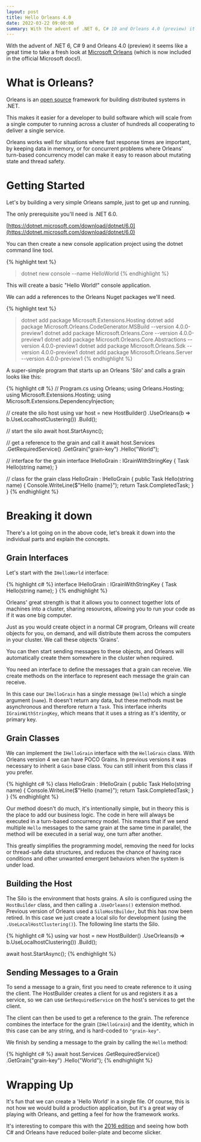 ```yaml
---
layout: post
title: Hello Orleans 4.0
date: 2022-03-22 09:00:00
summary: With the advent of .NET 6, C# 10 and Orleans 4.0 (preview) it seems like a great time to take a fresh look at Microsoft Orleans.
---
```


With the advent of .NET 6, C# 9 and Orleans 4.0 (preview) it seems like a great time to take a fresh look at
[Microsoft Orleans](https://docs.microsoft.com/en-us/dotnet/orleans/) (which is now included in the official Microsoft docs!).

# What is Orleans?

Orleans is an [open source](https://github.com/dotnet/orleans) framework for building distributed systems in .NET.

This makes it easier for a developer to build software which will scale from a single computer to
running across a cluster of hundreds all cooperating to deliver a single service.

Orleans works well for situations where fast response times are important, by keeping data in memory, or
for concurrent problems where Orleans' turn-based concurrency model can make it easy to reason about mutating
state and thread safety.

# Getting Started

Let's by building a very simple Orleans sample, just to get up and running.

The only prerequisite you'll need is .NET 6.0.

[https://dotnet.microsoft.com/download/dotnet/6.0](https://dotnet.microsoft.com/download/dotnet/6.0)

You can then create a new console application project using the dotnet command line tool.

{% highlight text %}
> dotnet new console --name HelloWorld
{% endhighlight %}

This will create a basic "Hello World!" console application.

We can add a references to the Orleans Nuget packages we'll need.

{% highlight text %}
> dotnet add package Microsoft.Extensions.Hosting
> dotnet add package Microsoft.Orleans.CodeGenerator.MSBuild --version 4.0.0-preview1
> dotnet add package Microsoft.Orleans.Core --version 4.0.0-preview1
> dotnet add package Microsoft.Orleans.Core.Abstractions --version 4.0.0-preview1
> dotnet add package Microsoft.Orleans.Sdk --version 4.0.0-preview1
> dotnet add package Microsoft.Orleans.Server --version 4.0.0-preview1
{% endhighlight %}

A super-simple program that starts up an Orleans 'Silo' and calls a grain looks like this:

{% highlight c# %}
// Program.cs
using Orleans;
using Orleans.Hosting;
using Microsoft.Extensions.Hosting;
using Microsoft.Extensions.DependencyInjection;

// create the silo host
using var host = new HostBuilder()
  .UseOrleans(b => b.UseLocalhostClustering())
  .Build();

// start the silo
await host.StartAsync();

// get a reference to the grain and call it
await host.Services
  .GetRequiredService<IGrainFactory>()
  .GetGrain<IHelloGrain>("grain-key")
  .Hello("World");

// interface for the grain
interface IHelloGrain : IGrainWithStringKey
{
  Task Hello(string name);
}

// class for the grain
class HelloGrain : IHelloGrain
{
  public Task Hello(string name)
  {
    Console.WriteLine($"Hello {name}");
    return Task.CompletedTask;
  }
}
{% endhighlight %}

# Breaking it down

There's a lot going on in the above code, let's break it down into the individual parts and explain the concepts.

## Grain Interfaces

Let's start with the `IHelloWorld` interface:

{% highlight c# %}
interface IHelloGrain : IGrainWithStringKey
{
  Task Hello(string name);
}
{% endhighlight %}

Orleans' great strength is that it allows you to connect together lots of machines into a cluster, sharing resources, allowing you to run your code
as if it was one big computer.

Just as you would create object in a normal C# program, Orleans will create objects for you, on demand, and will distribute them
across the computers in your cluster. We call these objects 'Grains'.

You can then start sending messages to these objects, and Orleans will automatically create them somewhere in the cluster when required.

You need an interface to define the messages that a grain can receive. We create methods on the interface to represent each message the grain can receive.

In this case our `IHelloGrain` has a single message (`Hello`) which a single argument (`name`). It doesn't return any data, but
these methods must be asynchronous and therefore return a `Task`. This interface inherits `IGrainWithStringKey`, which means that it uses a string as it's
identity, or primary key.

## Grain Classes

We can implement the `IHelloGrain` interface with the `HelloGrain` class. With Orleans version 4 we can have POCO Grains. In previous versions it was necessary to
inherit a `Gain` base class. You can still inherit from this class if you prefer.

{% highlight c# %}
class HelloGrain : IHelloGrain
{
  public Task Hello(string name)
  {
    Console.WriteLine($"Hello {name}");
    return Task.CompletedTask;
  }
}
{% endhighlight %}

Our method doesn't do much, it's intentionally simple, but in theory this is the
place to add our business logic. The code in here
will always be executed in a turn-based concurrency model. This means that if we send multiple `Hello` messages to the same grain at the same time in parallel,
the method will be executed in a serial way, one turn after another.

This greatly simplifies the programming model, removing the need for locks or thread-safe data structures, and reduces the chance of having race conditions and other unwanted emergent behaviors when the system is
under load.

## Building the Host

The Silo is the environment that hosts grains. A silo is configured using the
`HostBuilder` class, and then calling a `.UseOrleans()` extension method. Previous version of Orleans used a `SiloHostBuilder`, but this has now been retired. In this case we just create a local silo for development (using the `.UseLocalHostClustering()`). The following line starts the Silo.

{% highlight c# %}
using var host = new HostBuilder()
  .UseOrleans(b => b.UseLocalhostClustering())
  .Build();

await host.StartAsync();
{% endhighlight %}

## Sending Messages to a Grain

To send a message to a grain, first you need to create reference to it using the client. The HostBuilder creates
a client for us and registers it as a service, so we can use `GetRequiredService` on the host's services to get the client.

The client can then be used to get a reference to the grain. 
The reference combines the interface for the grain (`IHelloGrain`) and the identity, which in this case can be any string, and is hard-coded to `"grain-key"`.

We finish by sending a message to the grain by calling the `Hello` method:


{% highlight c# %}
await host.Services
  .GetRequiredService<IGrainFactory>()
  .GetGrain<IHelloGrain>("grain-key")
  .Hello("World");
{% endhighlight %}


# Wrapping Up

It's fun that we can create a 'Hello World' in a single file. Of course, this is not how we would build a production
application, but it's a great way of playing with Orleans, and getting a feel for how the framework works.

It's interesting to compare this with the [2016 edition](http://richorama.github.io/2016/05/19/orleans-hello-world-2016-edition/)
and seeing how both C# and Orleans have reduced
boiler-plate and become slicker.
